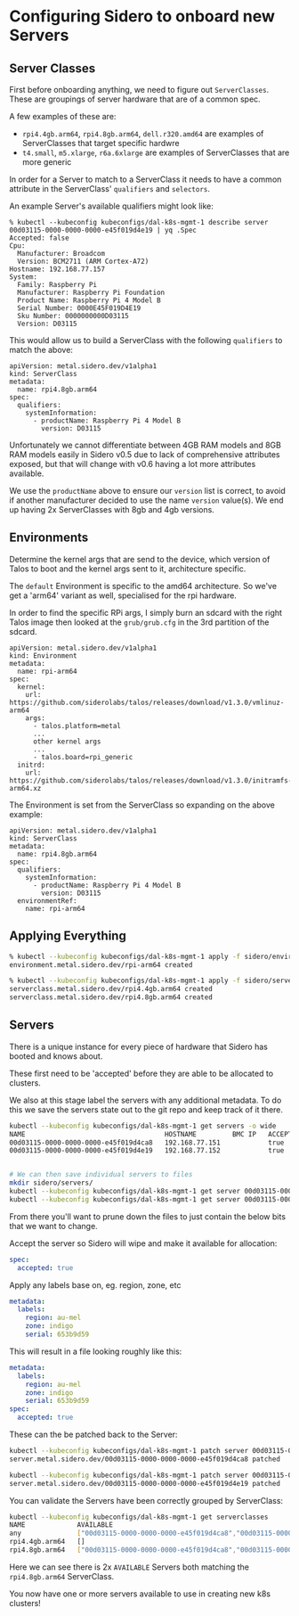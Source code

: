 # Configuring Sidero to onboard new Servers

## Server Classes
First before onboarding anything, we need to figure out `ServerClasses`. These are groupings of server hardware that are of a common spec.

A few examples of these are:
* `rpi4.4gb.arm64`, `rpi4.8gb.arm64`, `dell.r320.amd64` are examples of ServerClasses that target specific hardwre
* `t4.small`, `m5.xlarge`, `r6a.6xlarge` are examples of ServerClasses that are more generic

In order for a Server to match to a ServerClass it needs to have a common attribute in the ServerClass' `qualifiers` and `selectors`.

An example Server's available qualifiers might look like:
```
% kubectl --kubeconfig kubeconfigs/dal-k8s-mgmt-1 describe server 00d03115-0000-0000-0000-e45f019d4e19 | yq .Spec
Accepted: false
Cpu:
  Manufacturer: Broadcom
  Version: BCM2711 (ARM Cortex-A72)
Hostname: 192.168.77.157
System:
  Family: Raspberry Pi
  Manufacturer: Raspberry Pi Foundation
  Product Name: Raspberry Pi 4 Model B
  Serial Number: 0000E45F019D4E19
  Sku Number: 0000000000D03115
  Version: D03115
```

This would allow us to build a ServerClass with the following `qualifiers` to match the above:
```
apiVersion: metal.sidero.dev/v1alpha1
kind: ServerClass
metadata:
  name: rpi4.8gb.arm64
spec:
  qualifiers:
    systemInformation:
      - productName: Raspberry Pi 4 Model B
        version: D03115
```

Unfortunately we cannot differentiate between 4GB RAM models and 8GB RAM models easily in Sidero v0.5 due to lack of comprehensive attributes exposed, but that will change with v0.6 having a lot more attributes available.

We use the `productName` above to ensure our `version` list is correct, to avoid if another manufacturer decided to use the name `version` value(s). We end up having 2x ServerClasses with 8gb and 4gb versions.

## Environments
Determine the kernel args that are send to the device, which version of Talos to boot and the kernel args sent to it, architecture specific.

The `default` Environment is specific to the amd64 architecture. So we've get a 'arm64' variant as well, specialised for the rpi hardware.

In order to find the specific RPi args, I simply burn an sdcard with the right Talos image then looked at the `grub/grub.cfg` in the 3rd partition of the sdcard.

```
apiVersion: metal.sidero.dev/v1alpha1
kind: Environment
metadata:
  name: rpi-arm64
spec:
  kernel:
    url: https://github.com/siderolabs/talos/releases/download/v1.3.0/vmlinuz-arm64
    args:
      - talos.platform=metal
      ...
      other kernel args
      ...
      - talos.board=rpi_generic
  initrd:
    url: https://github.com/siderolabs/talos/releases/download/v1.3.0/initramfs-arm64.xz
```

The Environment is set from the ServerClass so expanding on the above example:
```
apiVersion: metal.sidero.dev/v1alpha1
kind: ServerClass
metadata:
  name: rpi4.8gb.arm64
spec:
  qualifiers:
    systemInformation:
      - productName: Raspberry Pi 4 Model B
        version: D03115
  environmentRef:
    name: rpi-arm64
```

## Applying Everything
```bash
% kubectl --kubeconfig kubeconfigs/dal-k8s-mgmt-1 apply -f sidero/environments.yaml
environment.metal.sidero.dev/rpi-arm64 created

% kubectl --kubeconfig kubeconfigs/dal-k8s-mgmt-1 apply -f sidero/serverclasses.yaml
serverclass.metal.sidero.dev/rpi4.4gb.arm64 created
serverclass.metal.sidero.dev/rpi4.8gb.arm64 created
```

## Servers
There is a unique instance for every piece of hardware that Sidero has booted and knows about.

These first need to be 'accepted' before they are able to be allocated to clusters.

We also at this stage label the servers with any additional metadata. To do this we save the servers state out to the git repo and keep track of it there.

```bash
kubectl --kubeconfig kubeconfigs/dal-k8s-mgmt-1 get servers -o wide
NAME                                   HOSTNAME         BMC IP   ACCEPTED   CORDONED   ALLOCATED   CLEAN   POWER   AGE
00d03115-0000-0000-0000-e45f019d4ca8   192.168.77.151            true                              true    on      20h
00d03115-0000-0000-0000-e45f019d4e19   192.168.77.152            true                              true    on      19h


# We can then save individual servers to files
mkdir sidero/servers/
kubectl --kubeconfig kubeconfigs/dal-k8s-mgmt-1 get server 00d03115-0000-0000-0000-e45f019d4ca8 -o yaml > sidero/servers/00d03115-0000-0000-0000-e45f019d4ca8.yaml
kubectl --kubeconfig kubeconfigs/dal-k8s-mgmt-1 get server 00d03115-0000-0000-0000-e45f019d4e19 -o yaml > sidero/servers/00d03115-0000-0000-0000-e45f019d4e19.yaml
```

From there you'll want to prune down the files to just contain the below bits that we want to change.

Accept the server so Sidero will wipe and make it available for allocation:
```yaml
spec:
  accepted: true
```

Apply any labels base on, eg. region, zone, etc
```yaml
metadata:
  labels:
    region: au-mel
    zone: indigo
    serial: 653b9d59
```

This will result in a file looking roughly like this:
```yaml
metadata:
  labels:
    region: au-mel
    zone: indigo
    serial: 653b9d59
spec:
  accepted: true
```

These can the be patched back to the Server:
```bash
kubectl --kubeconfig kubeconfigs/dal-k8s-mgmt-1 patch server 00d03115-0000-0000-0000-e45f019d4ca8 --patch-file sidero/servers/00d03115-0000-0000-0000-e45f019d4ca8.yaml --type merge
server.metal.sidero.dev/00d03115-0000-0000-0000-e45f019d4ca8 patched

kubectl --kubeconfig kubeconfigs/dal-k8s-mgmt-1 patch server 00d03115-0000-0000-0000-e45f019d4e19 --patch-file sidero/servers/00d03115-0000-0000-0000-e45f019d4e19.yaml --type merge
server.metal.sidero.dev/00d03115-0000-0000-0000-e45f019d4e19 patched
```

You can validate the Servers have been correctly grouped by ServerClass:
```bash
kubectl --kubeconfig kubeconfigs/dal-k8s-mgmt-1 get serverclasses
NAME             AVAILABLE                                                                         IN USE   AGE
any              ["00d03115-0000-0000-0000-e45f019d4ca8","00d03115-0000-0000-0000-e45f019d4e19"]   []       2d
rpi4.4gb.arm64   []                                                                                []       45h
rpi4.8gb.arm64   ["00d03115-0000-0000-0000-e45f019d4ca8","00d03115-0000-0000-0000-e45f019d4e19"]   []       45h
```

Here we can see there is 2x `AVAILABLE` Servers both matching the `rpi4.8gb.arm64` ServerClass.

You now have one or more servers available to use in creating new k8s clusters!
